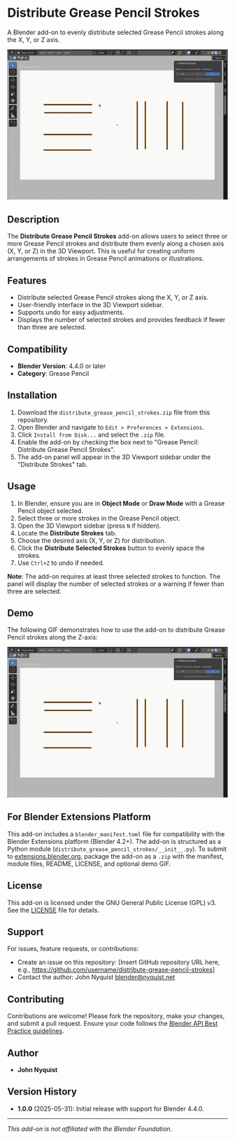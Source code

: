 # Distribute Grease Pencil Strokes

A Blender add-on to evenly distribute selected Grease Pencil strokes along the X, Y, or Z axis.

![Distribute Grease Pencil Strokes Demo](demo.gif)

## Description
The **Distribute Grease Pencil Strokes** add-on allows users to select three or more Grease Pencil strokes and distribute them evenly along a chosen axis (X, Y, or Z) in the 3D Viewport. This is useful for creating uniform arrangements of strokes in Grease Pencil animations or illustrations.

## Features
- Distribute selected Grease Pencil strokes along the X, Y, or Z axis.
- User-friendly interface in the 3D Viewport sidebar.
- Supports undo for easy adjustments.
- Displays the number of selected strokes and provides feedback if fewer than three are selected.

## Compatibility
- **Blender Version**: 4.4.0 or later
- **Category**: Grease Pencil

## Installation
1. Download the `distribute_grease_pencil_strokes.zip` file from this repository.
2. Open Blender and navigate to `Edit > Preferences > Extensions`.
3. Click `Install from Disk...` and select the `.zip` file.
4. Enable the add-on by checking the box next to "Grease Pencil: Distribute Grease Pencil Strokes".
5. The add-on panel will appear in the 3D Viewport sidebar under the "Distribute Strokes" tab.

## Usage
1. In Blender, ensure you are in **Object Mode** or **Draw Mode** with a Grease Pencil object selected.
2. Select three or more strokes in the Grease Pencil object.
3. Open the 3D Viewport sidebar (press `N` if hidden).
4. Locate the **Distribute Strokes** tab.
5. Choose the desired axis (X, Y, or Z) for distribution.
6. Click the **Distribute Selected Strokes** button to evenly space the strokes.
7. Use `Ctrl+Z` to undo if needed.

**Note**: The add-on requires at least three selected strokes to function. The panel will display the number of selected strokes or a warning if fewer than three are selected.

## Demo
The following GIF demonstrates how to use the add-on to distribute Grease Pencil strokes along the Z-axis:

![Distribute Strokes Demo](demo.gif)

## For Blender Extensions Platform
This add-on includes a `blender_manifest.toml` file for compatibility with the Blender Extensions platform (Blender 4.2+). The add-on is structured as a Python module (`distribute_grease_pencil_strokes/__init__.py`). To submit to [extensions.blender.org](https://extensions.blender.org), package the add-on as a `.zip` with the manifest, module files, README, LICENSE, and optional demo GIF.

## License
This add-on is licensed under the GNU General Public License (GPL) v3. See the [LICENSE](LICENSE) file for details.

## Support
For issues, feature requests, or contributions:
- Create an issue on this repository: [Insert GitHub repository URL here, e.g., https://github.com/username/distribute-grease-pencil-strokes]
- Contact the author: John Nyquist <blender@nyquist.net>

## Contributing
Contributions are welcome! Please fork the repository, make your changes, and submit a pull request. Ensure your code follows the [Blender API Best Practice guidelines](https://docs.blender.org/api/current/info_best_practice.html).

## Author
- **John Nyquist**

## Version History
- **1.0.0** (2025-05-31): Initial release with support for Blender 4.4.0.

---
*This add-on is not affiliated with the Blender Foundation.*
